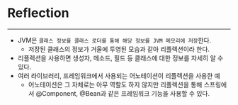 # Reflection

---

- JVM은 `클래스 정보를 클래스 로더를 통해 해당 정보를 JVM 메모리에 저장`한다.
  - 저장된 클래스의 정보가 거울에 투영된 모습과 같아 리플렉션이라 한다.
- 리플렉션을 사용하면 생성자, 메소드, 필드 등 클래스에 대한 정보를 자세히 알 수 있다.
- 여러 라이브러리, 프레임워크에서 사용되는 어노테이션이 리플렉션을 사용한 예
  - 어노테이션은 그 자체로는 아무 역할도 하지 않지만 리플렉션을 통해 스프링에서 @Component, @Bean과 같은 프레임워크 기능을 사용할 수 있다.
